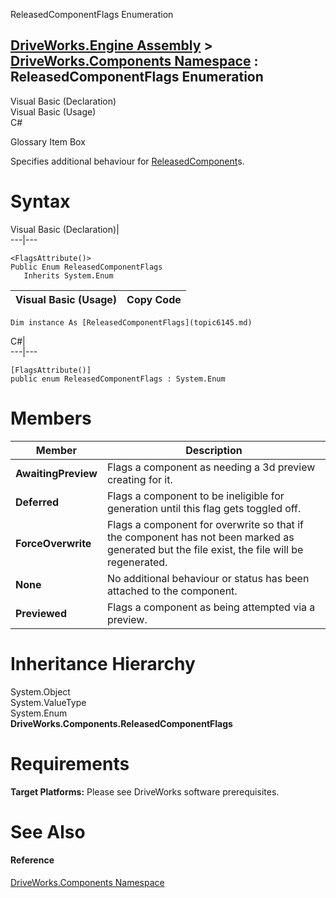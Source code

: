 ReleasedComponentFlags Enumeration   
  
[DriveWorks.Engine Assembly](topic2156.md) > [DriveWorks.Components Namespace](topic6089.md) : ReleasedComponentFlags Enumeration  
---  
  
Visual Basic (Declaration)    
Visual Basic (Usage)    
C# 

Glossary Item Box

Specifies additional behaviour for [ReleasedComponent](topic6324.md)s. 

# Syntax

Visual Basic (Declaration)|   
---|---  
      
    
    <FlagsAttribute()>
    Public Enum ReleasedComponentFlags 
       Inherits System.Enum  
  
Visual Basic (Usage)| Copy Code  
---|---  
      
    
    Dim instance As [ReleasedComponentFlags](topic6145.md)  
  
C#|   
---|---  
      
    
    [FlagsAttribute()]
    public enum ReleasedComponentFlags : System.Enum   
  
# Members

Member| Description  
---|---  
**AwaitingPreview**|  Flags a component as needing a 3d preview creating for it.  
**Deferred**|  Flags a component to be ineligible for generation until this flag gets toggled off.  
**ForceOverwrite**|  Flags a component for overwrite so that if the component has not been marked as generated but the file exist, the file will be regenerated.  
**None**|  No additional behaviour or status has been attached to the component.  
**Previewed**|  Flags a component as being attempted via a preview.  
  
# Inheritance Hierarchy

System.Object  
System.ValueType  
System.Enum  
**DriveWorks.Components.ReleasedComponentFlags**  


# Requirements

**Target Platforms:** Please see DriveWorks software prerequisites.

# See Also

#### Reference

[DriveWorks.Components Namespace](topic6089.md)


